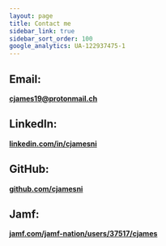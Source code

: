```yaml
---
layout: page
title: Contact me
sidebar_link: true
sidebar_sort_order: 100
google_analytics: UA-122937475-1
---
```


## Email: ##
[**cjames19@protonmail.ch**](mailto:cjames19@protonmail.ch)

## LinkedIn: ##
[**linkedin.com/in/cjamesni**](https://linkedin.com/in/cjamesni)

## GitHub: ##
[**github.com/cjamesni**](https://github.com/cjamesni)

## Jamf: ##
[**jamf.com/jamf-nation/users/37517/cjames**](https://www.jamf.com/jamf-nation/users/37517/cjames)
